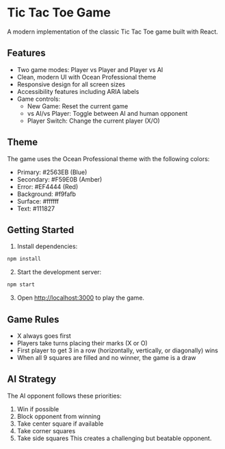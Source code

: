 # Tic Tac Toe Game

A modern implementation of the classic Tic Tac Toe game built with React.

## Features

- Two game modes: Player vs Player and Player vs AI
- Clean, modern UI with Ocean Professional theme
- Responsive design for all screen sizes
- Accessibility features including ARIA labels
- Game controls:
  - New Game: Reset the current game
  - vs AI/vs Player: Toggle between AI and human opponent
  - Player Switch: Change the current player (X/O)

## Theme

The game uses the Ocean Professional theme with the following colors:
- Primary: #2563EB (Blue)
- Secondary: #F59E0B (Amber)
- Error: #EF4444 (Red)
- Background: #f9fafb
- Surface: #ffffff
- Text: #111827

## Getting Started

1. Install dependencies:
```bash
npm install
```

2. Start the development server:
```bash
npm start
```

3. Open [http://localhost:3000](http://localhost:3000) to play the game.

## Game Rules

- X always goes first
- Players take turns placing their marks (X or O)
- First player to get 3 in a row (horizontally, vertically, or diagonally) wins
- When all 9 squares are filled and no winner, the game is a draw

## AI Strategy

The AI opponent follows these priorities:
1. Win if possible
2. Block opponent from winning
3. Take center square if available
4. Take corner squares
5. Take side squares
This creates a challenging but beatable opponent.
